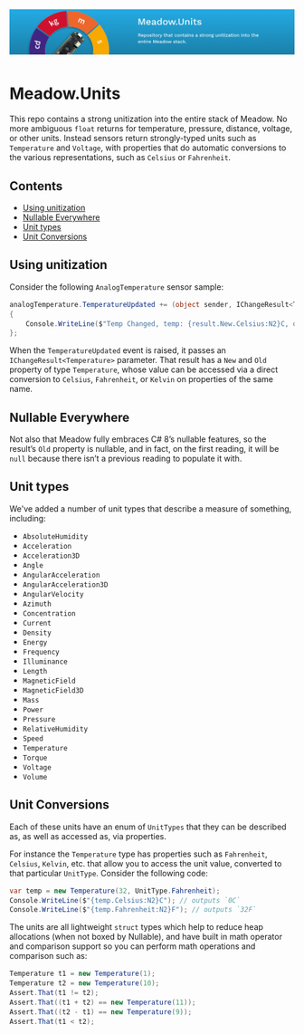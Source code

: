 <img src="Design/meadow.units.jpg" alt="iot, dotnet, meadow, meadow-units" style="margin-bottom:10px" />

# Meadow.Units

This repo contains a strong unitization into the entire stack of Meadow. No more ambiguous `float` returns for temperature, pressure, distance, voltage, or other units. Instead sensors return strongly-typed units such as `Temperature` and `Voltage`, with properties that do automatic conversions to the various representations, such as `Celsius` or `Fahrenheit`.

## Contents
* [Using unitization](#using-unitization)
* [Nullable Everywhere](#nullable-everywhere)
* [Unit types](#unit-types)
* [Unit Conversions](#unit-conversions)

## Using unitization

Consider the following `AnalogTemperature` sensor sample:

```csharp
analogTemperature.TemperatureUpdated += (object sender, IChangeResult<Temperature> result) => 
{
    Console.WriteLine($"Temp Changed, temp: {result.New.Celsius:N2}C, old: {result.Old?.Celsius:N2}C");
};
```

When the `TemperatureUpdated` event is raised, it passes an `IChangeResult<Temperature>` parameter. That result has a `New` and `Old` property of type `Temperature`, whose value can be accessed via a direct conversion to `Celsius`, `Fahrenheit`, or `Kelvin` on properties of the same name.

## Nullable Everywhere

Not also that Meadow fully embraces C# 8’s nullable features, so the result’s `Old` property is nullable, and in fact, on the first reading, it will be `null` because there isn’t a previous reading to populate it with.

## Unit types

We've added a number of unit types that describe a measure of something, including:

 * `AbsoluteHumidity`
 * `Acceleration`
 * `Acceleration3D`
 * `Angle`
 * `AngularAcceleration`
 * `AngularAcceleration3D`
 * `AngularVelocity`
 * `Azimuth`
 * `Concentration`
 * `Current`
 * `Density`
 * `Energy`
 * `Frequency`
 * `Illuminance`
 * `Length`
 * `MagneticField`
 * `MagneticField3D`
 * `Mass`
 * `Power`
 * `Pressure`
 * `RelativeHumidity`
 * `Speed`
 * `Temperature`
 * `Torque`
 * `Voltage`
 * `Volume`

 ## Unit Conversions

 Each of these units have an enum of `UnitTypes` that they can be described as, as well as accessed as, via properties.

For instance the `Temperature` type has properties such as `Fahrenheit`, `Celsius`, `Kelvin`, etc. that allow you to access the unit value, converted to that particular `UnitType`. Consider the following code:

```csharp
var temp = new Temperature(32, UnitType.Fahrenheit);
Console.WriteLine($"{temp.Celsius:N2}C"); // outputs `0C`
Console.WriteLine($"{temp.Fahrenheit:N2}F"); // outputs `32F`
```

The units are all lightweight `struct` types which help to reduce heap allocations (when not boxed by Nullable), and have built in math operator and comparison support so you can perform math operations and comparison such as:

```csharp
Temperature t1 = new Temperature(1);
Temperature t2 = new Temperature(10);
Assert.That(t1 != t2);
Assert.That((t1 + t2) == new Temperature(11));
Assert.That((t2 - t1) == new Temperature(9));
Assert.That(t1 < t2);
```